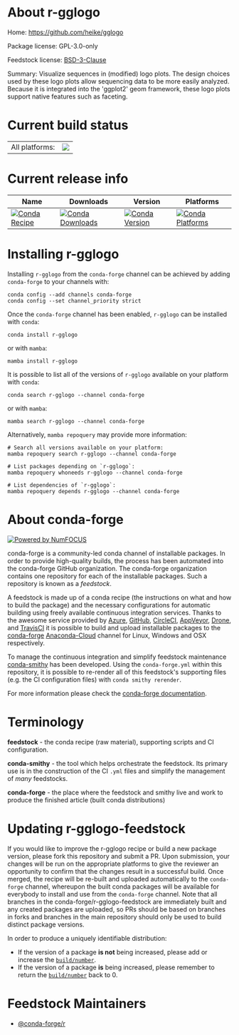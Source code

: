 About r-gglogo
==============

Home: https://github.com/heike/gglogo

Package license: GPL-3.0-only

Feedstock license: [BSD-3-Clause](https://github.com/conda-forge/r-gglogo-feedstock/blob/main/LICENSE.txt)

Summary: Visualize sequences in (modified) logo plots. The design choices used by these logo plots allow sequencing data to be more easily analyzed. Because it is integrated into the 'ggplot2' geom framework, these logo plots support native features such as faceting.

Current build status
====================


<table><tr><td>All platforms:</td>
    <td>
      <a href="https://dev.azure.com/conda-forge/feedstock-builds/_build/latest?definitionId=3392&branchName=main">
        <img src="https://dev.azure.com/conda-forge/feedstock-builds/_apis/build/status/r-gglogo-feedstock?branchName=main">
      </a>
    </td>
  </tr>
</table>

Current release info
====================

| Name | Downloads | Version | Platforms |
| --- | --- | --- | --- |
| [![Conda Recipe](https://img.shields.io/badge/recipe-r--gglogo-green.svg)](https://anaconda.org/conda-forge/r-gglogo) | [![Conda Downloads](https://img.shields.io/conda/dn/conda-forge/r-gglogo.svg)](https://anaconda.org/conda-forge/r-gglogo) | [![Conda Version](https://img.shields.io/conda/vn/conda-forge/r-gglogo.svg)](https://anaconda.org/conda-forge/r-gglogo) | [![Conda Platforms](https://img.shields.io/conda/pn/conda-forge/r-gglogo.svg)](https://anaconda.org/conda-forge/r-gglogo) |

Installing r-gglogo
===================

Installing `r-gglogo` from the `conda-forge` channel can be achieved by adding `conda-forge` to your channels with:

```
conda config --add channels conda-forge
conda config --set channel_priority strict
```

Once the `conda-forge` channel has been enabled, `r-gglogo` can be installed with `conda`:

```
conda install r-gglogo
```

or with `mamba`:

```
mamba install r-gglogo
```

It is possible to list all of the versions of `r-gglogo` available on your platform with `conda`:

```
conda search r-gglogo --channel conda-forge
```

or with `mamba`:

```
mamba search r-gglogo --channel conda-forge
```

Alternatively, `mamba repoquery` may provide more information:

```
# Search all versions available on your platform:
mamba repoquery search r-gglogo --channel conda-forge

# List packages depending on `r-gglogo`:
mamba repoquery whoneeds r-gglogo --channel conda-forge

# List dependencies of `r-gglogo`:
mamba repoquery depends r-gglogo --channel conda-forge
```


About conda-forge
=================

[![Powered by
NumFOCUS](https://img.shields.io/badge/powered%20by-NumFOCUS-orange.svg?style=flat&colorA=E1523D&colorB=007D8A)](https://numfocus.org)

conda-forge is a community-led conda channel of installable packages.
In order to provide high-quality builds, the process has been automated into the
conda-forge GitHub organization. The conda-forge organization contains one repository
for each of the installable packages. Such a repository is known as a *feedstock*.

A feedstock is made up of a conda recipe (the instructions on what and how to build
the package) and the necessary configurations for automatic building using freely
available continuous integration services. Thanks to the awesome service provided by
[Azure](https://azure.microsoft.com/en-us/services/devops/), [GitHub](https://github.com/),
[CircleCI](https://circleci.com/), [AppVeyor](https://www.appveyor.com/),
[Drone](https://cloud.drone.io/welcome), and [TravisCI](https://travis-ci.com/)
it is possible to build and upload installable packages to the
[conda-forge](https://anaconda.org/conda-forge) [Anaconda-Cloud](https://anaconda.org/)
channel for Linux, Windows and OSX respectively.

To manage the continuous integration and simplify feedstock maintenance
[conda-smithy](https://github.com/conda-forge/conda-smithy) has been developed.
Using the ``conda-forge.yml`` within this repository, it is possible to re-render all of
this feedstock's supporting files (e.g. the CI configuration files) with ``conda smithy rerender``.

For more information please check the [conda-forge documentation](https://conda-forge.org/docs/).

Terminology
===========

**feedstock** - the conda recipe (raw material), supporting scripts and CI configuration.

**conda-smithy** - the tool which helps orchestrate the feedstock.
                   Its primary use is in the construction of the CI ``.yml`` files
                   and simplify the management of *many* feedstocks.

**conda-forge** - the place where the feedstock and smithy live and work to
                  produce the finished article (built conda distributions)


Updating r-gglogo-feedstock
===========================

If you would like to improve the r-gglogo recipe or build a new
package version, please fork this repository and submit a PR. Upon submission,
your changes will be run on the appropriate platforms to give the reviewer an
opportunity to confirm that the changes result in a successful build. Once
merged, the recipe will be re-built and uploaded automatically to the
`conda-forge` channel, whereupon the built conda packages will be available for
everybody to install and use from the `conda-forge` channel.
Note that all branches in the conda-forge/r-gglogo-feedstock are
immediately built and any created packages are uploaded, so PRs should be based
on branches in forks and branches in the main repository should only be used to
build distinct package versions.

In order to produce a uniquely identifiable distribution:
 * If the version of a package **is not** being increased, please add or increase
   the [``build/number``](https://docs.conda.io/projects/conda-build/en/latest/resources/define-metadata.html#build-number-and-string).
 * If the version of a package **is** being increased, please remember to return
   the [``build/number``](https://docs.conda.io/projects/conda-build/en/latest/resources/define-metadata.html#build-number-and-string)
   back to 0.

Feedstock Maintainers
=====================

* [@conda-forge/r](https://github.com/conda-forge/r/)

